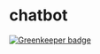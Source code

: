 # chatbot

[![Greenkeeper badge](https://badges.greenkeeper.io/drav96/chatbot.svg)](https://greenkeeper.io/)
